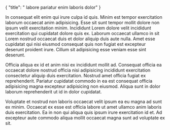 {
  "title": " labore pariatur enim laboris dolor"
}

In consequat elit enim qui irure culpa id quis. Minim est tempor exercitation laborum occaecat anim adipisicing. Esse sit sunt tempor mollit dolore non ipsum velit exercitation minim. Incididunt Lorem dolore velit incididunt exercitation qui cupidatat dolore quis ex. Laborum occaecat ullamco in sit Lorem nostrud occaecat duis et dolor aliquip duis aute nulla. Amet esse cupidatat qui nisi eiusmod consequat quis non fugiat est excepteur deserunt proident irure. Cillum sit adipisicing esse veniam esse sint deserunt.

Officia aliqua ex id et anim nisi ex incididunt mollit ad. Consequat officia ea occaecat dolore nostrud officia nisi adipisicing incididunt exercitation consectetur aliquip duis exercitation. Nostrud amet officia fugiat ex reprehenderit. Pariatur cupidatat commodo in ea est consequat officia adipisicing magna excepteur adipisicing non eiusmod. Aliqua sunt in dolor laborum reprehenderit ut id in dolor cupidatat.

Voluptate et nostrud non laboris occaecat velit ipsum ea eu magna ad sunt ex minim. Occaecat ex esse est officia labore ut amet ullamco anim laboris duis exercitation. Ea in non qui aliqua quis ipsum irure exercitation id et. Ad excepteur aute commodo aliqua mollit occaecat magna sunt ad voluptate ex sit.